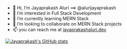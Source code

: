 - 👋 Hi, I’m Jayaprakash Aluri ==> @alurijayaprakash
- 👀 I’m interested in Full Stack Development
- 🌱 I’m currently learning MERN Stack
- 💞️ I’m looking to collaborate on MERN Stack projects
- 📫 you can reach me at [jayaprakashaluri.dev](https://jayaprakashaluri.dev)


[![Jayaprakash's GitHub stats](https://github-readme-stats.vercel.app/api?username=alurijayaprakash&show_icons=true)](https://github.com/alurijayaprakash/github-readme-stats)

<!---
alurijayaprakash/alurijayaprakash is a ✨ special ✨ repository because its `README.md` (this file) appears on your GitHub profile.
You can click the Preview link to take a look at your changes.
--->
